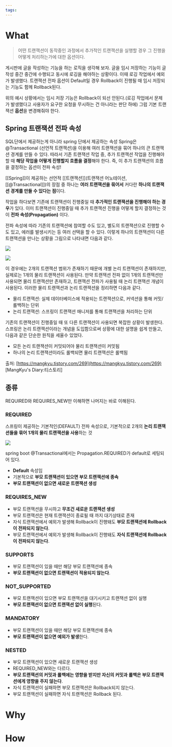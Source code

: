 ```yaml
---
tags:
---
```

# What

> 어떤 트랜잭션이 동작중인 과정에서 추가적인 트랜잭션을 실행할 경우 그 진행을 어떻게 처리하는가에 대한 옵션이다.

게시판에 글을 작성하는 기능을 하는 로직을 생각해 보자. 
글을 임시 저장하는 기능이 글 작성 중간 중간에 수행되고 동시에 로깅을 해야하는 상황이다. 이때 로깅 작업에서 예외가 발생했다. 
트랜잭션 전파 옵션이 Default일 경우 Rollback이 진행될 때 임시 저장되는 기능도 함께 Rollback된다. 

위의 예시 상황에서는 임시 저장 기능은 Rollback이 되선 안된다.(로깅 작업에서 문제가 발생했다고 사용자가 요구한 요청을 무시하는 건 아니라는 판단 하에) 그럼 기본 트랜잭션 **옵션**을 변경해줘야 한다.

## Spring 트랜잭션 전파 속성

SQL단에서 제공하는게 아니라 spring 단에서 제공하는 속성
	Spring은 @Transactional (선언적 트랜잭션)을 이용해 여러 트랜잭션을 묶어 하나의 큰 트랜잭션 경계를 만들 수 있다.
	따라서 기존 트랜잭션 작업 중, 추가 트랜잭션 작업을 진행해야 할 때 **해당 작업을 어떻게 진행할지 흐름을 결정**해야 한다.
	즉, 이 추가 트랜잭션의 흐름을 결정하는 옵션이 전파 속성!


[[Spring]]이 제공하는 선언적 [[트랜잭션]](트랜잭션 어노테이션, [[@Transactional]])의 장점 중 하나는 **여러 트랜잭션을 묶어서** 커다란 **하나의 트랜잭션 경계를 만들 수 있다는 점**이다. 

작업을 하다보면 기존에 트랜잭션이 진행중일 때 **추가적인 트랜잭션을 진행해야 하는 경우**가 있다. 이미 트랜잭션이 진행중일 때 추가 트랜잭션 진행을 어떻게 할지 결정하는 것이 **전파 속성(Propagation)** 이다. 

전파 속성에 따라 기존의 트랜잭션에 참여할 수도 있고, 별도의 트랜잭션으로 진행할 수도 있고, 에러를 발생시키는 등 여러 선택을 할 수 있다. 이렇게 하나의 트랜잭션이 다른 트랜잭션을 만나는 상황을 그림으로 나타내면 다음과 같다.

![](https://img1.daumcdn.net/thumb/R1280x0/?scode=mtistory2&fname=https%3A%2F%2Fblog.kakaocdn.net%2Fdn%2F8DLel%2FbtrIMBi5Mei%2FzG8FJfIn6FcPpSCbKsJrg1%2Fimg.png)

![](https://img1.daumcdn.net/thumb/R1280x0/?scode=mtistory2&fname=https%3A%2F%2Fblog.kakaocdn.net%2Fdn%2Fs76hS%2FbtrII0RHWG6%2F7EEuYI1P8Q99SDpXEQQZUK%2Fimg.png)

이 경우에는 2개의 트랜잭션 범위가 존재하기 때문에 개별 논리 트랜잭션이 존재하지만, 실제로는 1개의 물리 트랜잭션이 사용된다. 
만약 트랜잭션 전파 없이 1개의 트랜잭션만 사용되면 물리 트랜잭션만 존재하고, 트랜잭션 전파가 사용될 때 논리 트랜잭션 개념이 사용된다. 이러한 물리 트랜잭션과 논리 트랜잭션을 정리하면 다음과 같다.

- 물리 트랜잭션: 실제 데이터베이스에 적용되는 트랜잭션으로, 커넥션을 통해 커밋/롤백하는 단위
- 논리 트랜잭션: 스프링이 트랜잭션 매니저를 통해 트랜잭션을 처리하는 단위

기존의 트랜잭션이 진행중일 때 또 다른 트랜잭션이 사용되면 복잡한 상황이 발생한다. 스프링은 논리 트랜잭션이라는 개념을 도입함으로써 상황에 대한 설명을 쉽게 만들고, 다음과 같은 단순한 원칙을 세울수 있었다.

- 모든 논리 트랜잭션이 커밋되어야 물리 트랜잭션이 커밋됨
- 하나의 논리 트랜잭션이라도 롤백되면 물리 트랜잭션은 롤백됨

출처: [https://mangkyu.tistory.com/269](https://mangkyu.tistory.com/269) [MangKyu's Diary:티스토리]

## 종류
REQUIRED와 REQUIRES_NEW만 이해하면 나머지는 바로 이해된다. 
### REQUIRED

스프링이 제공하는 기본적인(DEFAULT) 전파 속성으로, 기본적으로 2개의 **논리 트랜잭션들을 묶어 1개의 물리 트랜잭션을 사용**하는 것

![](https://img1.daumcdn.net/thumb/R1280x0/?scode=mtistory2&fname=https%3A%2F%2Fblog.kakaocdn.net%2Fdn%2Fs76hS%2FbtrII0RHWG6%2F7EEuYI1P8Q99SDpXEQQZUK%2Fimg.png)




spring boot @Transactional에서는 Propagation.REQUIRED가 default로 세팅되어 있다.

- **Default** 속성임
- 기본적으로 **부모 트랜잭션이 있으면 부모 트랜잭션에 종속**
- **부모 트랜잭션이 없으면 새로운 트랜잭션 생성**
### REQUIRES_NEW
- 부모 트랜잭션을 무시하고 **무조건 새로운 트랜잭션 생성**
- 부모 트랜잭션은 현재 트랜잭션이 종료될 때 까지 대기상태로 존재
- 자식 트랜잭션에서 예외가 발생해 Rollback이 진행돼도 **부모 트랜잭션에 Rollback이 전파되지 않는다**.
- 부모 트랜잭션에서 예외가 발생해 Rollback이 진행돼도 **자식 트랜잭션에 Rollback이 전파되지 않는다**.


### SUPPORTS
- 부모 트랜잭션이 있을 때만 해당 부모 트랜잭션에 종속
- **부모 트랜잭션이 없으면 트랜잭션이 적용되지 않는다**.

### NOT_SUPPORTED
- 부모 트랜잭션이 있으면 부모 트랜잭션을 대기시키고 트랜잭션 없이 실행
- **부모 트랜잭션이 없으면 트랜잭션 없이 실행**된다.

### MANDATORY
- 부모 트랜잭션이 있을 때만 해당 부모 트랜잭션에 종속
- **부모 트랜잭션이 없으면 예외가 발생**한다.

### NESTED
- 부모 트랜잭션이 있으면 새로운 트랜잭션 생성
- REQUIRED_NEW와는 다르다.
- **부모 트랜잭션의 커밋과 롤백에는 영향을 받지만 
  자신의 커밋과 롤백은 부모 트랜잭션에게 영향을 주지 않는다**.
- 자식 트랜잭션이 실패하면 부모 트랜잭션은 Rollback되지 않는다.
- 부모 트랜잭션이 실패하면 자식 트랜잭션은 Rollback 된다.

# Why


# How